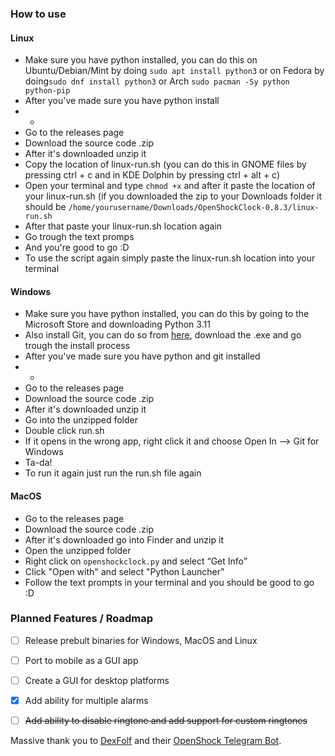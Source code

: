 ### How to use
#### Linux
- Make sure you have python installed, you can do this on Ubuntu/Debian/Mint by doing ```sudo apt install python3``` or on Fedora by doing```sudo dnf install python3``` or Arch ```sudo pacman -Sy python python-pip```
- After you've made sure you have python install
- -
- Go to the releases page
- Download the source code .zip
- After it's downloaded unzip it
- Copy the location of linux-run.sh (you can do this in GNOME files by pressing ctrl + c and in KDE Dolphin by pressing ctrl +  alt + c)
- Open your terminal and type ```chmod +x``` and after it paste the location of your linux-run.sh (if you downloaded the zip to your Downloads folder it should be ```/home/yourusername/Downloads/OpenShockClock-0.8.3/linux-run.sh```
- After that paste your linux-run.sh location again
- Go trough the text promps
- And you're good to go :D
- To use the script again simply paste the linux-run.sh location into your terminal
#### Windows
- Make sure you have python installed, you can do this by going to the Microsoft Store and downloading Python 3.11
- Also install Git, you can do so from [here](https://git-scm.com/download/win), download the .exe and go trough the install process
- After you've made sure you have python and git installed
- -
- Go to the releases page
- Download the source code .zip
- After it's downloaded unzip it
- Go into the unzipped folder
- Double click run.sh
- If it opens in the wrong app, right click it and choose Open In --> Git for Windows
- Ta-da!
- To run it again just run the run.sh file again
#### MacOS
- Go to the releases page
- Download the source code .zip
- After it's downloaded go into Finder and unzip it
- Open the unzipped folder
- Right click on ```openshockclock.py``` and select “Get Info”
- Click "Open with" and select "Python Launcher"
- Follow the text prompts in your terminal and you should be good to go :D
  
### Planned Features / Roadmap
- [ ] Release prebult binaries for Windows, MacOS and Linux
- [ ] Port to mobile as a GUI app
- [ ] Create a GUI for desktop platforms

- [x] Add ability for multiple alarms
- [ ] ~~Add ability to disable ringtone and add support for custom ringtones~~

Massive thank you to [DexFolf](https://github.com/DexFolf) and their [OpenShock Telegram Bot](https://github.com/DexFolf/OpenShockTelegramBot).
